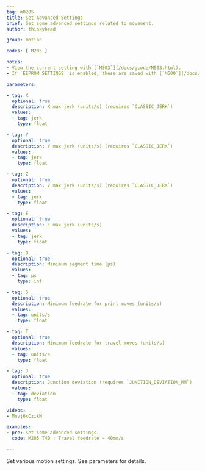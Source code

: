 ```yaml
---
tag: m0205
title: Set Advanced Settings
brief: Set some advanced settings related to movement.
author: thinkyhead

group: motion

codes: [ M205 ]

notes:
- View the current setting with [`M503`](/docs/gcode/M503.html).
- If `EEPROM_SETTINGS` is enabled, these are saved with [`M500`](/docs/gcode/M500.html), loaded with [`M501`](/docs/gcode/M501.html), and reset with [`M502`](/docs/gcode/M502.html).

parameters:

- tag: X
  optional: true
  description: X max jerk (units/s) (requires `CLASSIC_JERK`)
  values:
  - tag: jerk
    type: float

- tag: Y
  optional: true
  description: Y max jerk (units/s) (requires `CLASSIC_JERK`)
  values:
  - tag: jerk
    type: float

- tag: Z
  optional: true
  description: Z max jerk (units/s) (requires `CLASSIC_JERK`)
  values:
  - tag: jerk
    type: float

- tag: E
  optional: true
  description: E max jerk (units/s)
  values:
  - tag: jerk
    type: float

- tag: B
  optional: true
  description: Minimum segment time (µs)
  values:
  - tag: µs
    type: int

- tag: S
  optional: true
  description: Minimum feedrate for print moves (units/s)
  values:
  - tag: units/s
    type: float

- tag: T
  optional: true
  description: Minimum feedrate for travel moves (units/s)
  values:
  - tag: units/s
    type: float

- tag: J
  optional: true
  description: Junction deviation (requires `JUNCTION_DEVIATION_MM`)
  values:
  - tag: deviation
    type: float

videos:
- Mnvj6xCzikM

examples:
- pre: Set some advanced settings.
  code: M205 T40 ; Travel feedrate = 40mm/s

---
```


Set various motion settings. See parameters for details.
